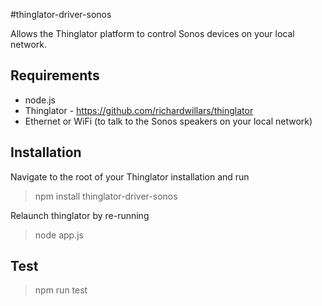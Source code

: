 #thinglator-driver-sonos

Allows the Thinglator platform to control Sonos devices on your local network.


## Requirements
- node.js
- Thinglator - https://github.com/richardwillars/thinglator
- Ethernet or WiFi (to talk to the Sonos speakers on your local network)

## Installation
Navigate to the root of your Thinglator installation and run
> npm install thinglator-driver-sonos

Relaunch thinglator by re-running
> node app.js

## Test
> npm run test
